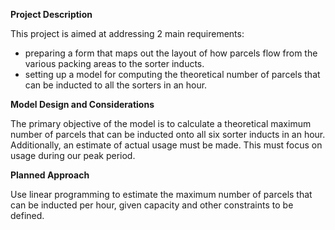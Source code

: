 **Project Description**

This project is aimed at addressing 2 main requirements:
* preparing a form that maps out the layout of how parcels flow from the various packing areas to the sorter inducts.
* setting up a model for computing the theoretical number of parcels that can be inducted to all the sorters in an hour.

**Model Design and Considerations**

The primary objective of the model is to calculate a theoretical maximum number of parcels that can be inducted onto all six sorter inducts in an hour.
Additionally, an estimate of actual usage must be made. This must focus on usage during our peak period.

**Planned Approach**

Use linear programming to estimate the maximum number of parcels that can be inducted per hour, given capacity and other constraints to be defined.
